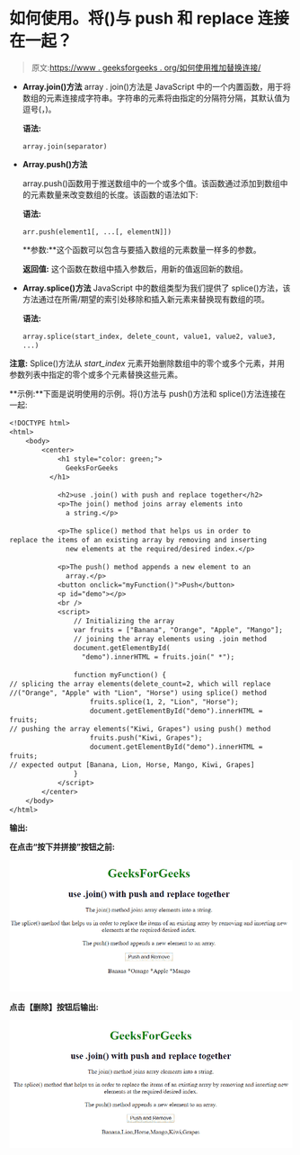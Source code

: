 # 如何使用。将()与 push 和 replace 连接在一起？

> 原文:[https://www . geeksforgeeks . org/如何使用推加替换连接/](https://www.geeksforgeeks.org/how-to-use-join-with-push-and-replace-together/)

*   **Array.join()方法**
    array . join()方法是 JavaScript 中的一个内置函数，用于将数组的元素连接成字符串。字符串的元素将由指定的分隔符分隔，其默认值为逗号(，)。

    **语法:**

    ```
    array.join(separator)

    ```

*   **Array.push()方法**

    array.push()函数用于推送数组中的一个或多个值。该函数通过添加到数组中的元素数量来改变数组的长度。该函数的语法如下:

    **语法:**

    ```
    arr.push(element1[, ...[, elementN]])

    ```

    **参数:**这个函数可以包含与要插入数组的元素数量一样多的参数。

    **返回值:** 这个函数在数组中插入参数后，用新的值返回新的数组。

*   **Array.splice()方法**
    JavaScript 中的数组类型为我们提供了 splice()方法，该方法通过在所需/期望的索引处移除和插入新元素来替换现有数组的项。

    **语法:**

    ```
    array.splice(start_index, delete_count, value1, value2, value3, ...)

    ```

**注意:** Splice()方法从 *start_index* 元素开始删除数组中的零个或多个元素，并用参数列表中指定的零个或多个元素替换这些元素。

**示例:**下面是说明使用的示例。将()方法与 push()方法和 splice()方法连接在一起:

```
<!DOCTYPE html>
<html>
    <body>
        <center>
            <h1 style="color: green;">
              GeeksForGeeks
          </h1>

            <h2>use .join() with push and replace together</h2>
            <p>The join() method joins array elements into
              a string.</p>

            <p>The splice() method that helps us in order to
replace the items of an existing array by removing and inserting 
              new elements at the required/desired index.</p>

            <p>The push() method appends a new element to an 
              array.</p>
            <button onclick="myFunction()">Push</button>
            <p id="demo"></p>
            <br />
            <script>
                // Initializing the array
                var fruits = ["Banana", "Orange", "Apple", "Mango"];
                // joining the array elements using .join method
                document.getElementById(
                  "demo").innerHTML = fruits.join(" *");

                function myFunction() {
// splicing the array elements(delete_count=2, which will replace
//("Orange", "Apple" with "Lion", "Horse") using splice() method
                    fruits.splice(1, 2, "Lion", "Horse");
                    document.getElementById("demo").innerHTML = fruits;
// pushing the array elements("Kiwi, Grapes") using push() method
                    fruits.push("Kiwi, Grapes");
                    document.getElementById("demo").innerHTML = fruits;
// expected output [Banana, Lion, Horse, Mango, Kiwi, Grapes]
                }
            </script>
        </center>
    </body>
</html>
```

**输出:**

**在点击“按下并拼接”按钮之前:**

![](img/fdbe417e2b771716951a1a30efaabc67.png)

**点击【删除】按钮后输出:**

![](img/81eb459399c038d9ef525cf4a35d8bfd.png)